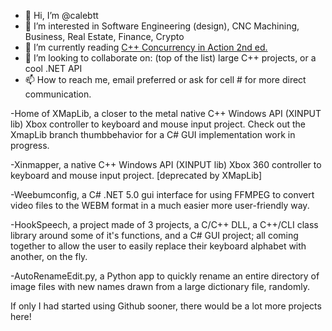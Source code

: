 - 👋 Hi, I’m @calebtt
- 👀 I’m interested in Software Engineering (design), CNC Machining, Business, Real Estate, Finance, Crypto
- 🌱 I’m currently reading <a href="https://www.manning.com/books/c-plus-plus-concurrency-in-action-second-edition"> C++ Concurrency in Action 2nd ed.</a>
- 💞️ I’m looking to collaborate on: (top of the list) large C++ projects, or a cool .NET API
- 📫 How to reach me, email preferred or ask for cell # for more direct communication.

-Home of XMapLib, a closer to the metal native C++ Windows API (XINPUT lib) Xbox controller to keyboard and mouse input project.
Check out the XmapLib branch thumbbehavior for a C# GUI implementation work in progress.

-Xinmapper, a native C++ Windows API (XINPUT lib) Xbox 360 controller to keyboard and mouse input project. [deprecated by XMapLib]

-Weebumconfig, a C# .NET 5.0 gui interface for using FFMPEG to convert video files to the WEBM format in a much easier more user-friendly way.

-HookSpeech, a project made of 3 projects, a C/C++ DLL, a C++/CLI class library around some of it's functions, and a C# GUI project;
all coming together to allow the user to easily replace their keyboard alphabet with another, on the fly.

-AutoRenameEdit.py, a Python app to quickly rename an entire directory of image files with new names drawn from
a large dictionary file, randomly.


If only I had started using Github sooner, there would be a lot more projects here!

<!---
calebtt/calebtt is a ✨ special ✨ repository because its `README.md` (this file) appears on your GitHub profile.
You can click the Preview link to take a look at your changes.
--->
